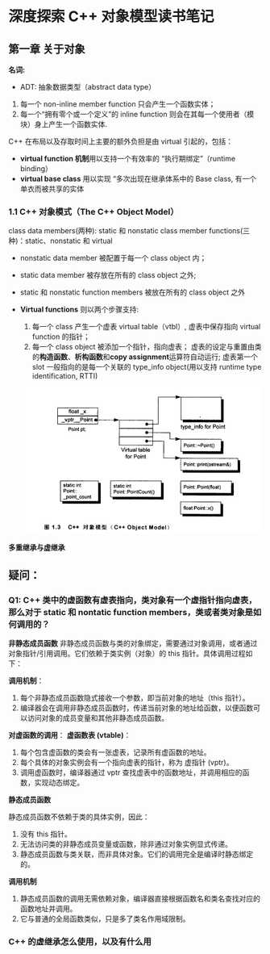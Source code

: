 # 深度探索 C++ 对象模型读书笔记

## 第一章 关于对象

**名词:**
 + ADT: 抽象数据类型（abstract data type）


1. 每一个 non-inline member function 只会产生一个函数实体；
2. 每一个“拥有零个或一个定义”的 inline function 则会在其每一个使用者（模块）身上产生一个函数实体.


C++ 在布局以及存取时间上主要的额外负担是由 virtual 引起的，包括：

+ **virtual function 机制**用以支持一个有效率的 “执行期绑定”（runtime binding）
+  **virtual base class** 用以实现 “多次出现在继承体系中的 Base class, 有一个单衣而被共享的实体


### 1.1 C++ 对象模式（The C++ Object Model）

class data members(两种): static 和 nonstatic 
class member functions(三种)：static、nonstatic 和 virtual


+ nonstatic data member 被配置于每一个 class object 内；
+ static data member 被存放在所有的 class object 之外;

+ static 和 nonstatic function members 被放在所有的 class object 之外
+ **Virtual functions** 则以两个步骤支持:
	1. 每一个 class 产生一个虚表 virtual table（vtbl）, 虚表中保存指向 virtual function 的指针；
	2. 每一个 class object 被添加一个指针，指向虚表；
	   虚表的设定与重置由类的**构造函数**、**析构函数**和**copy assignment**运算符自动运行;
	   虚表第一个 slot 一般指向的是每一个关联的 type_info object(用以支持 runtime type identification, RTTI)

	![](./vtbl.png)



**多重继承与虚继承**







## 疑问：

### Q1: C++ 类中的虚函数有虚表指向，类对象有一个虚指针指向虚表，那么对于 static 和 nontatic function members，类或者类对象是如何调用的？ 

**非静态成员函数**
非静态成员函数与类的对象绑定，需要通过对象调用，或者通过对象指针/引用调用。它们依赖于类实例（对象）的 this 指针。具体调用过程如下：

**调用机制**：
1. 每个非静态成员函数隐式接收一个参数，即当前对象的地址（this 指针）。
2. 编译器会在调用非静态成员函数时，传递当前对象的地址给函数，以便函数可以访问对象的成员变量和其他非静态成员函数。


**对虚函数的调用**：
**虚函数表 (vtable)**：
1. 每个包含虚函数的类会有一张虚表，记录所有虚函数的地址。
2. 每个具体的对象实例会有一个指向虚表的指针，称为 虚指针 (vptr)。
3. 调用虚函数时，编译器通过 vptr 查找虚表中的函数地址，并调用相应的函数，实现动态绑定。

**静态成员函数**

静态成员函数不依赖于类的具体实例，因此：

1. 没有 this 指针。
2. 无法访问类的非静态成员变量或函数，除非通过对象实例显式传递。
3. 静态成员函数与类关联，而非具体对象。它们的调用完全是编译时静态绑定的。

**调用机制**
1. 静态成员函数的调用无需依赖对象，编译器直接根据函数名和类名查找对应的函数地址并调用。
2. 它与普通的全局函数类似，只是多了类名作用域限制。


### C++ 的虚继承怎么使用，以及有什么用


